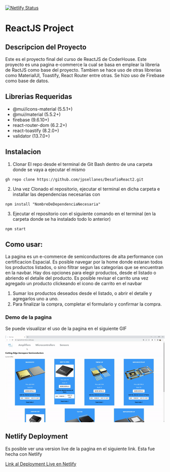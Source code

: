 [![Netlify Status](https://api.netlify.com/api/v1/badges/40129c5e-7b83-4705-b2eb-6fe54725c722/deploy-status)](https://app.netlify.com/sites/regal-pithivier-9c6ccc/deploys)

# ReactJS Project

## Descripcion del Proyecto 

Este es el proyecto final del curso de ReactJS de CoderHouse. Este proyecto es una pagina e-commerce la cual se basa en emplear la libreria de RactJS como base del proyecto. Tambien se hace uso de otras librerias como MaterialUI, Toastify, React Router entre otras. Se hizo uso de Firebase como base de datos.

## Librerias Requeridas

- @mui/icons-material (5.5.1+)
- @mui/material (5.5.2+)
- firebase (9.6.10+)
- react-router-dom (6.2.2+)
- react-toastify (8.2.0+)
- validator (13.7.0+)

## Instalacion

1. Clonar El repo desde el terminal de Git Bash dentro de una carpeta donde se vaya a ejecutar el mismo
```
gh repo clone https://github.com/jpsellanes/DesafioReact2.git
```
2. Una vez Clonado el repositorio, ejecutar el terminal en dicha carpeta e installar las dependencias necesarias con
```
npm install "NombreDeDependenciaNecesaria"
```
3. Ejecutar el repositorio con el siguiente comando en el terminal (en la carpeta donde se ha instalado todo lo anterior)
```
npm start
```

## Como usar:

La pagina es un e-commerce de semiconductores de alta performance con certificacion Espacial.
Es posible navegar por la home donde estaran todos los productos listados, o sino filtrar segun las categorias que se
encuentran en la navbar. Hay dos opciones para elegir productos, desde el listado o abriendo el detalle del producto. Es posible revisar el carrito una vez agregado un producto clickeando el icono de carrito en el navbar

1. Sumar los productos deseados desde el listado, o abrir el detalle y agregarlos uno a uno.
2. Para finalizar la compra, completar el formulario y confirmar la compra.

### Demo de la pagina
Se puede visualizar el uso de la pagina en el siguiente GIF

![](gifExplicacion.gif)


## Netlify Deployment

Es posible ver una version live de la pagina en el siguiente link. Esta fue hecha con Netlify

[Link al Deployment Live en Netlify](https://regal-pithivier-9c6ccc.netlify.app/) 



